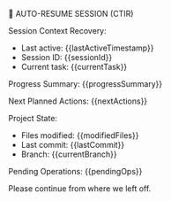 🔄 AUTO-RESUME SESSION (CTIR)

Session Context Recovery:
- Last active: {{lastActiveTimestamp}}
- Session ID: {{sessionId}}
- Current task: {{currentTask}}

Progress Summary:
{{progressSummary}}

Next Planned Actions:
{{nextActions}}

Project State:
- Files modified: {{modifiedFiles}}
- Last commit: {{lastCommit}}
- Branch: {{currentBranch}}

Pending Operations:
{{pendingOps}}

Please continue from where we left off.

